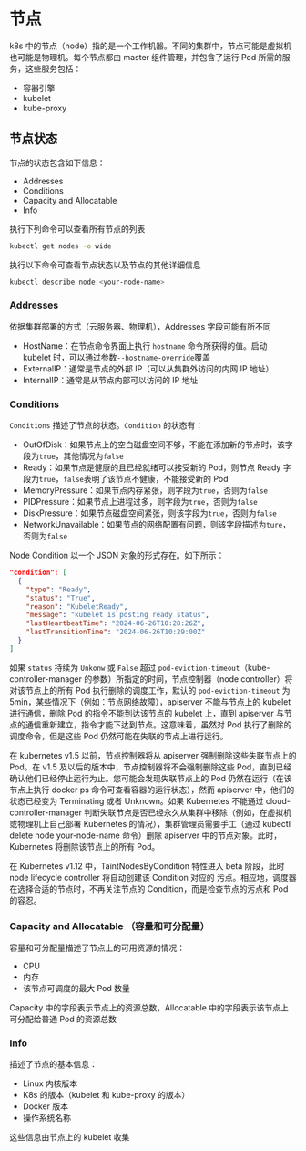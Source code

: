 # 节点

k8s 中的节点（node）指的是一个工作机器。不同的集群中，节点可能是虚拟机也可能是物理机。每个节点都由 master 组件管理，并包含了运行 Pod 所需的服务，这些服务包括：
- 容器引擎
- kubelet
- kube-proxy

## 节点状态

节点的状态包含如下信息：
- Addresses
- Conditions
- Capacity and Allocatable
- Info

执行下列命令可以查看所有节点的列表

```bash
kubectl get nodes -o wide
```

执行以下命令可查看节点状态以及节点的其他详细信息

```bash
kubectl describe node <your-node-name>
```

### Addresses

依据集群部署的方式（云服务器、物理机），Addresses 字段可能有所不同

- HostName：在节点命令界面上执行 `hostname` 命令所获得的值。启动 kubelet 时，可以通过参数`--hostname-override`覆盖
- ExternalIP：通常是节点的外部 IP（可以从集群外访问的内网 IP 地址）
- InternalIP：通常是从节点内部可以访问的 IP 地址

### Conditions

`Conditions` 描述了节点的状态。`Condition` 的状态有：
- OutOfDisk：如果节点上的空白磁盘空间不够，不能在添加新的节点时，该字段为`true`，其他情况为`false`
- Ready：如果节点是健康的且已经就绪可以接受新的 Pod，则节点 Ready 字段为`true`，`false`表明了该节点不健康，不能接受新的 Pod
- MemoryPressure：如果节点内存紧张，则字段为`true`，否则为`false`
- PIDPressure：如果节点上进程过多，则字段为`true`，否则为`false`
- DiskPressure：如果节点磁盘空间紧张，则该字段为`true`，否则为`false`
- NetworkUnavailable：如果节点的网络配置有问题，则该字段描述为`ture`，否则为`false`

Node Condition 以一个 JSON 对象的形式存在。如下所示：

```json
"condition": [
  {
    "type": "Ready",
    "status": "True",
    "reason": "KubeletReady",
    "message": "kubelet is posting ready status",
    "lastHeartbeatTime": "2024-06-26T10:28:26Z",
    "lastTransitionTime": "2024-06-26T10:29:00Z"
  }
]
```

如果 `status` 持续为 `Unkonw` 或 `False` 超过 `pod-eviction-timeout`（kube-controller-manager 的参数）所指定的时间，节点控制器（node controller）将对该节点上的所有 Pod 执行删除的调度工作，默认的 `pod-eviction-timeout` 为 5min，某些情况下（例如：节点网络故障），apiserver 不能与节点上的 kubelet 进行通信，删除 Pod 的指令不能到达该节点的 kubelet 上，直到 apiserver 与节点的通信重新建立，指令才能下达到节点。这意味着，虽然对 Pod 执行了删除的调度命令，但是这些 Pod 仍然可能在失联的节点上进行运行。

在 kubernetes v1.5 以前，节点控制器将从 apiserver 强制删除这些失联节点上的 Pod。在 v1.5 及以后的版本中，节点控制器将不会强制删除这些 Pod，直到已经确认他们已经停止运行为止。您可能会发现失联节点上的 Pod 仍然在运行（在该节点上执行 docker ps 命令可查看容器的运行状态），然而 apiserver 中，他们的状态已经变为 Terminating 或者 Unknown。如果 Kubernetes 不能通过 cloud-controller-manager 判断失联节点是否已经永久从集群中移除（例如，在虚拟机或物理机上自己部署 Kubernetes 的情况），集群管理员需要手工（通过 kubectl delete node your-node-name 命令）删除 apiserver 中的节点对象。此时，Kubernetes 将删除该节点上的所有 Pod。

在 Kubernetes v1.12 中，TaintNodesByCondition 特性进入 beta 阶段，此时 node lifecycle controller 将自动创建该 Condition 对应的 污点。相应地，调度器在选择合适的节点时，不再关注节点的 Condition，而是检查节点的污点和 Pod 的容忍。

### Capacity and Allocatable （容量和可分配量）

容量和可分配量描述了节点上的可用资源的情况：
- CPU
- 内存
- 该节点可调度的最大 Pod 数量

Capacity 中的字段表示节点上的资源总数，Allocatable 中的字段表示该节点上可分配给普通 Pod 的资源总数

### Info

描述了节点的基本信息：
- Linux 内核版本
- K8s 的版本（kubelet 和 kube-proxy 的版本）
- Docker 版本
- 操作系统名称

这些信息由节点上的 kubelet 收集
